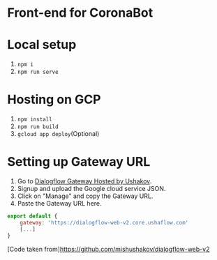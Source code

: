 # Front-end for CoronaBot

# Local setup

1. `npm i`
2. `npm run serve`

# Hosting on GCP

1. `npm install`
2. `npm run build`
3. `gcloud app deploy`(Optional)

# Setting up Gateway URL
1. Go to [Dialogflow Gateway Hosted by Ushakov](https://dialogflow.cloud.ushakov.co).
2. Signup and upload the Google cloud service JSON.
3. Click on "Manage" and copy the Gateway URL.
4. Paste the Gateway URL here.
```js
export default {
    gateway: 'https://dialogflow-web-v2.core.ushaflow.com'
    [...]
}
```

[Code taken from]https://github.com/mishushakov/dialogflow-web-v2
